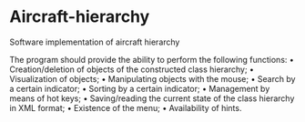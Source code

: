 # Aircraft-hierarchy


Software implementation of aircraft hierarchy

The program should provide the ability to perform the following functions:
• Creation/deletion of objects of the constructed class hierarchy;
• Visualization of objects;
• Manipulating objects with the mouse;
• Search by a certain indicator;
• Sorting by a certain indicator;
• Management by means of hot keys;
• Saving/reading the current state of the class hierarchy in XML format;
• Existence of the menu;
• Availability of hints.
